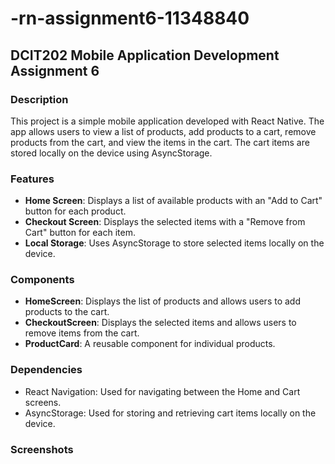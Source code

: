 # -rn-assignment6-11348840

## DCIT202 Mobile Application Development Assignment 6

### Description

This project is a simple mobile application developed with React Native. The app allows users to view a list of products, add products to a cart, remove products from the cart, and view the items in the cart. The cart items are stored locally on the device using AsyncStorage.

### Features

- **Home Screen**: Displays a list of available products with an "Add to Cart" button for each product.
- **Checkout Screen**: Displays the selected items with a "Remove from Cart" button for each item.
- **Local Storage**: Uses AsyncStorage to store selected items locally on the device.

### Components

- **HomeScreen**: Displays the list of products and allows users to add products to the cart.
- **CheckoutScreen**: Displays the selected items and allows users to remove items from the cart.
- **ProductCard**: A reusable component for individual products.

### Dependencies

- React Navigation: Used for navigating between the Home and Cart screens.
- AsyncStorage: Used for storing and retrieving cart items locally on the device.

### Screenshots


